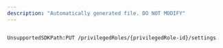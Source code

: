 ```yaml
---
description: "Automatically generated file. DO NOT MODIFY"
---
```


```powershellv2

UnsupportedSDKPath:PUT /privilegedRoles/{privilegedRole-id}/settings

```